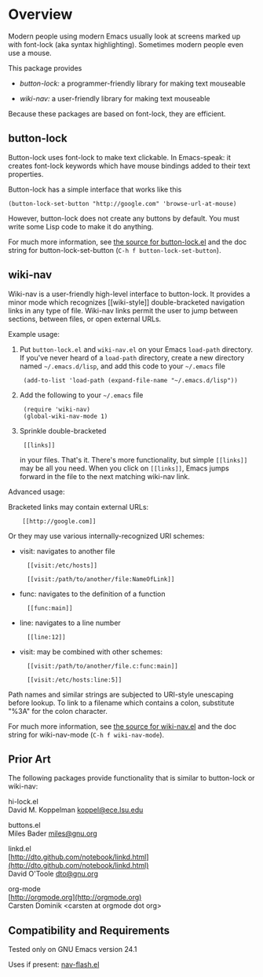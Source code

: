 Overview
========

Modern people using modern Emacs usually look at screens marked up with
font-lock (aka syntax highlighting).  Sometimes modern people even use a
mouse.

This package provides

* *button-lock:* a programmer-friendly library for making text mouseable

* *wiki-nav:* a user-friendly library for making text mouseable

Because these packages are based on font-lock, they are efficient.

button-lock
-----------

Button-lock uses font-lock to make text clickable.  In Emacs-speak: it
creates font-lock keywords which have mouse bindings added to their
text properties.

Button-lock has a simple interface that works like this

	(button-lock-set-button "http://google.com" 'browse-url-at-mouse)

However, button-lock does not create any buttons by default.  You must write
some Lisp code to make it do anything.

For much more information, see [the source for button-lock.el](https://github.com/rolandwalker/button-lock/blob/master/button-lock.el)
and the doc string for button-lock-set-button (`C-h f button-lock-set-button`).

wiki-nav
--------

Wiki-nav is a user-friendly high-level interface to button-lock.  It
provides a minor mode which recognizes [[wiki-style]] double-bracketed
navigation links in any type of file.  Wiki-nav links permit the user
to jump between sections, between files, or open external URLs.

Example usage:

1. Put `button-lock.el` and `wiki-nav.el` on your Emacs `load-path`
directory.  If you've never heard of a `load-path` directory, create a new
directory named `~/.emacs.d/lisp`, and add this code to your `~/.emacs` file

		(add-to-list 'load-path (expand-file-name "~/.emacs.d/lisp"))

2. Add the following to your `~/.emacs` file

		(require 'wiki-nav)
		(global-wiki-nav-mode 1)

3. Sprinkle double-bracketed

		[[links]]

	in your files.  That's it.  There's more functionality, but simple `[[links]]`
	may be all you need.  When you click on `[[links]]`, Emacs jumps forward in
	the file to the next matching wiki-nav link.

Advanced usage:

Bracketed links may contain external URLs:

		[[http://google.com]]

Or they may use various internally-recognized URI schemes:

* visit: navigates to another file

		[[visit:/etc/hosts]]

		[[visit:/path/to/another/file:NameOfLink]]

* func: navigates to the definition of a function

		[[func:main]]

* line: navigates to a line number

		[[line:12]]

* visit: may be combined with other schemes:

		[[visit:/path/to/another/file.c:func:main]]

		[[visit:/etc/hosts:line:5]]

Path names and similar strings are subjected to URI-style unescaping before
lookup.  To link to a filename which contains a colon, substitute "%3A" for
the colon character.

For much more information, see [the source for wiki-nav.el](https://github.com/rolandwalker/button-lock/blob/master/wiki-nav.el)
and the doc string for wiki-nav-mode (`C-h f wiki-nav-mode`).

Prior Art
---------
The following packages provide functionality that is similar to button-lock
or wiki-nav:

hi-lock.el   
David M. Koppelman <koppel@ece.lsu.edu>

buttons.el   
Miles Bader <miles@gnu.org>

linkd.el   
[http://dto.github.com/notebook/linkd.html](http://dto.github.com/notebook/linkd.html)   
David O'Toole <dto@gnu.org>

org-mode   
[http://orgmode.org](http://orgmode.org)   
Carsten Dominik &lt;carsten at orgmode dot org&gt;

Compatibility and Requirements
------------------------------
Tested only on GNU Emacs version 24.1

Uses if present: [nav-flash.el](http://github.com/rolandwalker/nav-flash)
